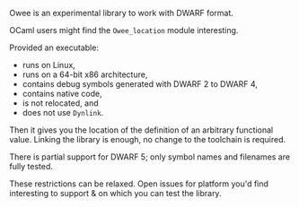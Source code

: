 Owee is an experimental library to work with DWARF format.

OCaml users might find the `Owee_location` module interesting.

Provided an executable:

- runs on Linux,
- runs on a 64-bit x86 architecture,
- contains debug symbols generated with DWARF 2 to DWARF 4,
- contains native code,
- is not relocated, and
- does not use `Dynlink`.

Then it gives you the location of the definition of an arbitrary functional
value. Linking the library is enough, no change to the toolchain is required.

There is partial support for DWARF 5; only symbol names and filenames are fully
tested.

These restrictions can be relaxed. Open issues for platform you'd find
interesting to support & on which you can test the library.
